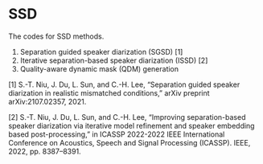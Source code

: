 # SSD
The codes for SSD methods.
1. Separation guided speaker diarization (SGSD) [1] 
2. Iterative separation-based speaker diarization (ISSD) [2]
3. Quality-aware dynamic mask (QDM) generation 

[1] S.-T. Niu, J. Du, L. Sun, and C.-H. Lee, “Separation guided speaker diarization in realistic mismatched
conditions,” arXiv preprint arXiv:2107.02357, 2021.

[2] S.-T. Niu, J. Du, L. Sun, and C.-H. Lee, “Improving separation-based speaker diarization via iterative model refinement and speaker
embedding based post-processing,” in ICASSP 2022-2022 IEEE International Conference on Acoustics,
Speech and Signal Processing (ICASSP). IEEE, 2022, pp. 8387–8391.
